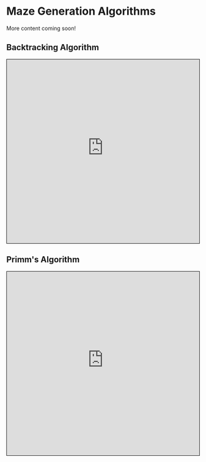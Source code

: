 # Maze Generation Algorithms

More content coming soon!


## Backtracking Algorithm
<iframe src="https://neonorangeorange.github.io/maze-algorithm-notes/demos/backtracker"  width="100%" height="480px" style="border: 1px solid black; overflow: hidden;"></iframe>




## Primm's Algorithm
<iframe src="https://neonorangeorange.github.io/maze-algorithm-notes/demos/primm"  width="100%" height="480px" style="border: 1px solid black; overflow: hidden;"></iframe>

